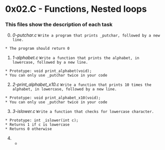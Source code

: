 # **0x02.C - Functions, Nested loops**

### **This files show the description of each task**

0. *0-putchar.c*
`Write a program that prints _putchar, followed by a new line.`
~~~~
* The program should return 0
~~~~

1. *1-alphabet.c*
`Write a function that prints the alphabet, in lowercase, followed by a new line.`
~~~~
* Prototype: void print_alphabet(void);
* You can only use _putchar twice in your code
~~~~

2. *2-print_alphabet_x10.c*
`Write a function that prints 10 times the alphabet, in lowercase, followed by a new line.`
~~~~
* Prototype: void print_alphabet_x10(void);
* You can only use _putchar twice in your code
~~~~

3. *3-islower.c*
`Write a function that checks for lowercase character.`
~~~~
* Prototype: int _islower(int c);
* Returns 1 if c is lowercase
* Returns 0 otherwise
~~~~

4. *
